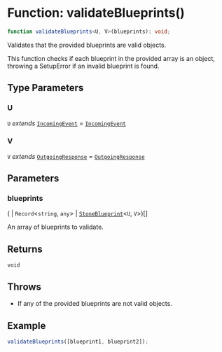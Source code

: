 # Function: validateBlueprints()

```ts
function validateBlueprints<U, V>(blueprints): void;
```

Validates that the provided blueprints are valid objects.

This function checks if each blueprint in the provided array is an object,
throwing a SetupError if an invalid blueprint is found.

## Type Parameters

### U

`U` *extends* [`IncomingEvent`](../../events/IncomingEvent/classes/IncomingEvent.md) = [`IncomingEvent`](../../events/IncomingEvent/classes/IncomingEvent.md)

### V

`V` *extends* [`OutgoingResponse`](../../events/OutgoingResponse/classes/OutgoingResponse.md) = [`OutgoingResponse`](../../events/OutgoingResponse/classes/OutgoingResponse.md)

## Parameters

### blueprints

(
  \| `Record`\<`string`, `any`\>
  \| [`StoneBlueprint`](../../options/StoneBlueprint/interfaces/StoneBlueprint.md)\<`U`, `V`\>)[]

An array of blueprints to validate.

## Returns

`void`

## Throws

- If any of the provided blueprints are not valid objects.

## Example

```typescript
validateBlueprints([blueprint1, blueprint2]);
```
